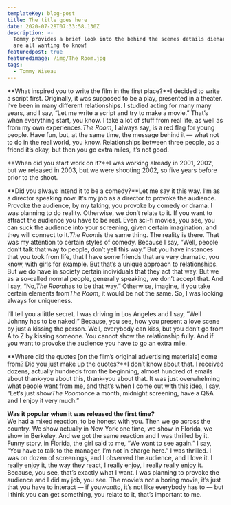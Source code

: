 ```yaml
---
templateKey: blog-post
title: The title goes here
date: 2020-07-28T07:33:58.130Z
description: >-
  Tommy provides a brief look into the behind the scenes details diehard fans
  are all wanting to know!
featuredpost: true
featuredimage: /img/The Room.jpg
tags:
  - Tommy Wiseau
---
```

**What inspired you to write the film in the first place?**I decided to write a script first. Originally, it was supposed to be a play, presented in a theater. I’ve been in many different relationships. I studied acting for many many years, and I say, “Let me write a script and try to make a movie.” That’s when everything start, you know. I take a lot of stuff from real life, as well as from my own experiences.*The Room*, I always say, is a red flag for young people. Have fun, but, at the same time, the message behind it — what not to do in the real world, you know. Relationships between three people, as a friend it’s okay, but then you go extra miles, it’s not good.

**When did you start work on it?**I was working already in 2001, 2002, but we released in 2003, but we were shooting 2002, so five years before prior to the shoot.

**Did you always intend it to be a comedy?**Let me say it this way. I’m as a director speaking now. It’s my job as a director to provoke the audience. Provoke the audience, by my taking, you provoke by comedy or drama. I was planning to do reality. Otherwise, we don’t relate to it. If you want to attract the audience you have to be real. Even sci-fi movies, you see, you can suck the audience into your screening, given certain imagination, and they will connect to it.*The Room*is the same thing. The reality is there. That was my attention to certain styles of comedy. Because I say, “Well, people don’t talk that way to people, don’t yell this way.” But you have instances that you took from life, that I have some friends that are very dramatic, you know, with girls for example. But that’s a unique approach to relationships. But we do have in society certain individuals that they act that way. But we as a so-called normal people, generally speaking, we don’t accept that. And I say, “No,*The Room*has to be that way.” Otherwise, imagine, if you take certain elements from*The Room*, it would be not the same. So, I was looking always for uniqueness.

I’ll tell you a little secret. I was driving in Los Angeles and I say, “Well Johnny has to be naked!” Because, you see, how you present a love scene by just a kissing the person. Well, everybody can kiss, but you don’t go from A to Z by kissing someone. You cannot show the relationship fully. And if you want to provoke the audience you have to go an extra mile.

**Where did the quotes \[on the film’s original advertising materials] come from? Did you just make up the quotes?**I don’t know about that. I received dozens, actually hundreds from the beginning, almost hundred of emails about thank-you about this, thank-you about that. It was just overwhelming what people want from me, and that’s when I come out with this idea, I say, “Let’s just show*The Room*once a month, midnight screening, have a Q&A and I enjoy it very much.”

**Was it popular when it was released the first time?**\
We had a mixed reaction, to be honest with you. Then we go across the country. We show actually in New York one time, we show in Florida, we show in Berkeley. And we got the same reaction and I was thrilled by it. Funny story, in Florida, the girl said to me, “We want to see again.” I say, “You have to talk to the manager, I’m not in charge here.” I was thrilled. I was on dozen of screenings, and I observed the audience, and I love it. I really enjoy it, the way they react, I really enjoy, I really really enjoy it. Because, you see, that’s exactly what I want. I was planning to provoke the audience and I did my job, you see. The movie’s not a boring movie, it’s just that you have to interact — if you*want*to, it’s not like everybody has to — but I think you can get something, you relate to it, that’s important to me.
